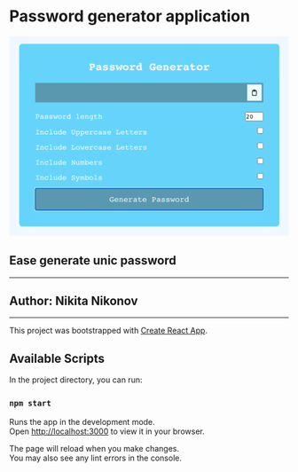 # Password generator application

![screan](./app%20screan/../app%20screan/app%20screan.png)

## Ease generate unic password

____

## Author: Nikita Nikonov
____

This project was bootstrapped with [Create React App](https://github.com/facebook/create-react-app).

## Available Scripts

In the project directory, you can run:

### `npm start`

Runs the app in the development mode.\
Open [http://localhost:3000](http://localhost:3000) to view it in your browser.

The page will reload when you make changes.\
You may also see any lint errors in the console.